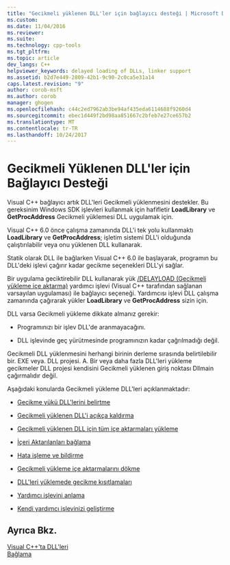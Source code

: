 ```yaml
---
title: "Gecikmeli yüklenen DLL'ler için bağlayıcı desteği | Microsoft Docs"
ms.custom: 
ms.date: 11/04/2016
ms.reviewer: 
ms.suite: 
ms.technology: cpp-tools
ms.tgt_pltfrm: 
ms.topic: article
dev_langs: C++
helpviewer_keywords: delayed loading of DLLs, linker support
ms.assetid: b2d7e449-2809-42b1-9c90-2c0ca5e31a14
caps.latest.revision: "9"
author: corob-msft
ms.author: corob
manager: ghogen
ms.openlocfilehash: c44c2ed7962ab3be94af435eda6114688f9260d4
ms.sourcegitcommit: ebec1d449f2bd98aa851667c2bfeb7e27ce657b2
ms.translationtype: MT
ms.contentlocale: tr-TR
ms.lasthandoff: 10/24/2017
---
```

# <a name="linker-support-for-delay-loaded-dlls"></a>Gecikmeli Yüklenen DLL'ler için Bağlayıcı Desteği
Visual C++ bağlayıcı artık DLL'leri Gecikmeli yüklenmesini destekler. Bu gereksinim Windows SDK işlevleri kullanmak için hafifletir **LoadLibrary** ve **GetProcAddress** Gecikmeli yüklemesi DLL uygulamak için.  
  
 Visual C++ 6.0 önce çalışma zamanında DLL'i tek yolu kullanmaktı **LoadLibrary** ve **GetProcAddress**; işletim sistemi DLL'i olduğunda çalıştırılabilir veya onu yüklenen DLL kullanarak.  
  
 Statik olarak DLL ile bağlarken Visual C++ 6.0 ile başlayarak, programın bu DLL'deki işlevi çağırır kadar gecikme seçenekleri DLL'yi sağlar.  
  
 Bir uygulama geciktirebilir DLL kullanarak yük [/DELAYLOAD (Gecikmeli yükleme içe aktarma)](../../build/reference/delayload-delay-load-import.md) yardımcı işlevi (Visual C++ tarafından sağlanan varsayılan uygulaması) ile bağlayıcı seçeneği. Yardımcısı işlevi DLL çalışma zamanında çağırarak yükler **LoadLibrary** ve **GetProcAddress** sizin için.  
  
 DLL varsa Gecikmeli yükleme dikkate almanız gerekir:  
  
-   Programınızı bir işlev DLL'de aranmayacağını.  
  
-   DLL işlevinde geç yürütmesinde programınızın kadar çağrılmadığı değil.  
  
 Gecikmeli DLL yüklenmesini herhangi birinin derleme sırasında belirtilebilir bir. EXE veya. DLL projesi. A. Bir veya daha fazla DLL'leri yükleme gecikmeler DLL projesi kendisini Gecikmeli yüklenen giriş noktası Dllmain çağırmalıdır değil.  
  
 Aşağıdaki konularda Gecikmeli yükleme DLL'leri açıklanmaktadır:  
  
-   [Gecikme yükü DLL'lerini belirtme](../../build/reference/specifying-dlls-to-delay-load.md)  
  
-   [Gecikmeli yüklenen DLL'i açıkça kaldırma](../../build/reference/explicitly-unloading-a-delay-loaded-dll.md)  
  
-   [Gecikmeli yüklenen DLL için tüm içe aktarmaları yükleme](../../build/reference/loading-all-imports-for-a-delay-loaded-dll.md)  
  
-   [İçeri Aktarılanları bağlama](../../build/reference/binding-imports.md)  
  
-   [Hata işleme ve bildirme](../../build/reference/error-handling-and-notification.md)  
  
-   [Gecikmeli yükleme içe aktarmalarını dökme](../../build/reference/dumping-delay-loaded-imports.md)  
  
-   [DLL'leri yüklemede gecikme kısıtlamaları](../../build/reference/constraints-of-delay-loading-dlls.md)  
  
-   [Yardımcı işlevini anlama](understanding-the-helper-function.md)  
  
-   [Kendi yardımcı işlevinizi geliştirme](../../build/reference/developing-your-own-helper-function.md)  
  
## <a name="see-also"></a>Ayrıca Bkz.  
 [Visual C++'ta DLL'leri](../../build/dlls-in-visual-cpp.md)   
 [Bağlama](../../build/reference/linking.md)